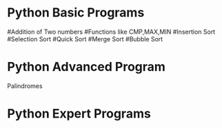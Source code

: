 # Python Basic Programs
#Addition of Two numbers
#Functions like CMP,MAX,MIN
#Insertion Sort
#Selection Sort
#Quick Sort
#Merge Sort
#Bubble Sort

# Python Advanced Program
Palindromes
# Python Expert Programs
